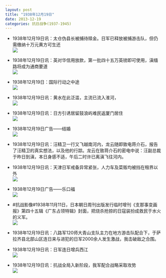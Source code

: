 ```yaml
---
layout: post
title: "1938年12月19日"
date: 2013-12-19
categories: 抗日战争(1937-1945)
---
```


<meta name="referrer" content="no-referrer" />

- 1938年12月19日讯：太仓伪县长被捕待赎金。日军已释放被捕游击队，但仍需缴纳十万元黄方可生还 <br/><img src="https://ww3.sinaimg.cn/large/aca367d8jw1ebpd02gpw9j20cs0t7jxp.jpg" />

- 1938年12月19日讯：英对华信用放款，第一批四十五万英镑即可使用，滇缅路将成为通商要道 <br/><img src="https://ww1.sinaimg.cn/large/aca367d8jw1ebpb9n8ow7j20ap0bj0ul.jpg" />

- 1938年12月19日：国际行动之中途 <br/><img src="https://ww3.sinaimg.cn/large/aca367d8jw1ebp9jb1g61j20cs0inwla.jpg" />

- 1938年12月19日讯：黄水在此泛滥，主流已流入淮河， <br/><img src="https://ww3.sinaimg.cn/large/aca367d8jw1ebp629hkjjj205i05n3yu.jpg" />

- 1938年12月19日讯：日方引诱居留鼓浪屿难民返厦门居住 <br/><img src="https://ww1.sinaimg.cn/large/aca367d8jw1ebp4btcch2j20cs0mbgrm.jpg" />

- 1938年12月19日广告——结婚 <br/><img src="https://ww2.sinaimg.cn/large/aca367d8jw1ebp2lde2nkj20370hl0tp.jpg" />

- 1938年12月19日讯：汪精卫一行又飞越南河内，龙云随即致电蒋介石，报告了汪精卫的真实想法，以及他的行踪。龙云在致蒋介石的密电中说：汪副总裁于昨日到滇，本日身感不适，午后二时许已离滇飞往河内。 

- 1938年12月19日讯：天津日军戒备异常紧张，人力车及菜贩均被挡在租界以外 <br/><img src="https://ww3.sinaimg.cn/large/aca367d8jw1ebovnl9b5ij20ji0bgdir.jpg" />

- 1938年12月19日广告——乐口福 <br/><img src="https://ww3.sinaimg.cn/large/aca367d8jw1ebotxa8y7sj20kg0h7jvb.jpg" />

- #抗战影像#1938年11月11日，日本朝日周刊出版发行临时增刊《支那事变画报》第四十五辑《广东占领特辑》封面，把烧杀抢掠的日寇装扮成救民于水火的义军。 <br/><img src="https://ww3.sinaimg.cn/large/aca367d8jw1ebos6iq0f4j20b80fedho.jpg" />

- 1938年12月19日讯：八路军120师大青山支队主力在地方游击队配合下，于萨拉齐县北部山区连日来与进犯的日军2000余人发生激战，我击破敌之合围。 

- 1938年12月19日讯：日军连日增兵西江 <br/><img src="https://ww2.sinaimg.cn/large/aca367d8jw1eboopz5k6gj20aq0b8q55.jpg" />

- 1938年12月19日讯：抗战全局入新阶段，我军配合战略采取攻势 <br/><img src="https://ww3.sinaimg.cn/large/aca367d8jw1ebomzkmyx6j20cs1ekn4y.jpg" />

